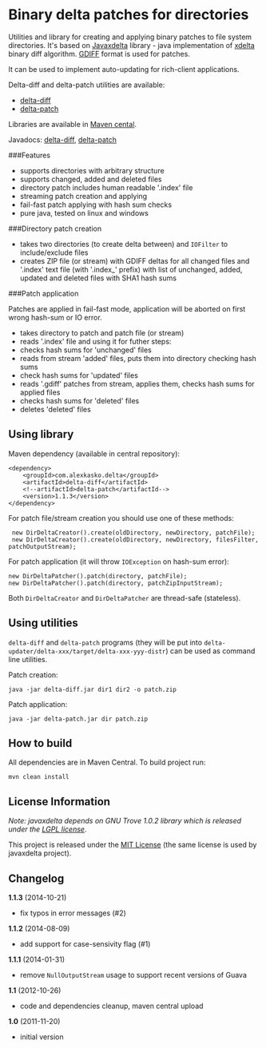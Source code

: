 Binary delta patches for directories
====================================

Utilities and library for creating and applying binary patches to file system directories.
It's based on [Javaxdelta](http://javaxdelta.sourceforge.net/) library - java implementation of [xdelta](http://xdelta.org/) binary diff algorithm.
[GDIFF](http://www.w3.org/TR/NOTE-gdiff-19970901) format is used for patches.

It can be used to implement auto-updating for rich-client applications.

Delta-diff and delta-patch utilities are available:

 - [delta-diff](https://bitbucket.org/alexkasko/share/downloads/delta-diff-1.1.3-distr.tar.gz)
 - [delta-patch](https://bitbucket.org/alexkasko/share/downloads/delta-patch-1.1.3-distr.tar.gz)

Libraries are available in [Maven cental](http://repo1.maven.org/maven2/com/alexkasko/delta/).

Javadocs: [delta-diff](http://alexkasko.github.com/delta-updater/diff-javadocs),
[delta-patch](http://alexkasko.github.com/delta-updater/patch-javadocs)

###Features

 - supports directories with arbitrary structure
 - supports changed, added and deleted files
 - directory patch includes human readable '.index' file
 - streaming patch creation and applying
 - fail-fast patch applying with hash sum checks
 - pure java, tested on linux and windows

###Directory patch creation

 - takes two directories (to create delta between) and `IOFilter` to include/exclude files
 - creates ZIP file (or stream) with GDIFF deltas for all changed files and '.index' text file (with '.index_' prefix)
 with list of unchanged, added, updated and deleted files with SHA1 hash sums

###Patch application

Patches are applied in fail-fast mode, application will be aborted on first wrong hash-sum or IO error.

 - takes directory to patch and patch file (or stream)
 - reads '.index' file and using it for futher steps:
 - checks hash sums for 'unchanged' files
 - reads from stream 'added' files, puts them into directory checking hash sums
 - check hash sums for 'updated' files
 - reads '.gdiff' patches from stream, applies them, checks hash sums for applied files
 - checks hash sums for 'deleted' files
 - deletes 'deleted' files

Using library
-------------

Maven dependency (available in central repository):

    <dependency>
        <groupId>com.alexkasko.delta</groupId>
	    <artifactId>delta-diff</artifactId>
	    <!--artifactId>delta-patch</artifactId-->
	    <version>1.1.3</version>
    </dependency>

For patch file/stream creation you should use one of these methods:

     new DirDeltaCreator().create(oldDirectory, newDirectory, patchFile);
     new DirDeltaCreator().create(oldDirectory, newDirectory, filesFilter, patchOutputStream);

For patch application (it will throw `IOException` on hash-sum error):

    new DirDeltaPatcher().patch(directory, patchFile);
    new DirDeltaPatcher().patch(directory, patchZipInputStream);

Both `DirDeltaCreator` and `DirDeltaPatcher` are thread-safe (stateless).

Using utilities
---------------

`delta-diff` and `delta-patch` programs (they will be put into `delta-updater/delta-xxx/target/delta-xxx-yyy-distr`) can be used as
command line utilities.

Patch creation:

    java -jar delta-diff.jar dir1 dir2 -o patch.zip

Patch application:

    java -jar delta-patch.jar dir patch.zip

How to build
------------

All dependencies are in Maven Central. To build project run:

    mvn clean install

License Information
-------------------

_Note: javaxdelta depends on GNU Trove 1.0.2 library which is released under the [LGPL license](http://www.gnu.org/licenses/lgpl-2.1.html)_.

This project is released under the [MIT License](http://www.opensource.org/licenses/mit-license.php)
(the same license is used by javaxdelta project).

Changelog
---------

**1.1.3** (2014-10-21)

 * fix typos in error messages (#2)

**1.1.2** (2014-08-09)

 * add support for case-sensivity flag (#1)

**1.1.1** (2014-01-31)

 * remove `NullOutputStream` usage to support recent versions of Guava

**1.1** (2012-10-26)

 * code and dependencies cleanup, maven central upload

**1.0** (2011-11-20)

 * initial version
